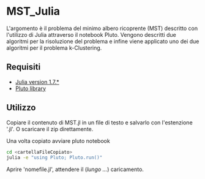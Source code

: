 # MST_Julia

L'argomento è il problema del minimo albero ricoprente (MST) descritto con l'utilizzo di Julia attraverso il notebook Pluto. Vengono descritti due algoritmi per la risoluzione del problema e infine viene applicato uno dei due algoritmi per il problema k-Clustering.

## Requisiti
- [Julia version 1.7.\*](https://julialang.org/downloads/)
- [Pluto library](https://github.com/fonsp/Pluto.jl)

## Utilizzo
Copiare il contenuto di MST.jl in un file di testo e salvarlo con l'estenzione '.jl'. O scaricare il zip direttamente.

Una volta copiato avviare pluto notebook
```bash
cd <cartellaFileCopiato>
julia -e "using Pluto; Pluto.run()"
```

Aprire 'nomefile.jl', attendere il (*lungo ...*) caricamento.
